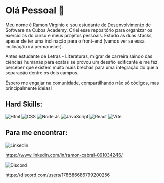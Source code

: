 # Olá Pessoal 👋

Meu nome é Ramon Virgínio e sou estudante de Desenvolvimento de Software na Cubos Academy. Criei esse repositório para organizar os exercícios do curso e meus projetos pessoais. Estudo as duas stacks, apesar de ter uma inclinação para o front-end (vamos ver se essa inclinação irá permanecer).

Antes estudante de Letras - Literaturas, migrar de carreira saindo das ciências humanas para exatas se provou um desafio edificante e me fez perceber que existem muito mais brechas para uma integração do que a separação dentre os dois campos.

Espero me engajar na comunidade, compartilhando não só códigos, mas principalmente ideias!

## Hard Skills:

![Html]( 	https://img.shields.io/badge/HTML5-E34F26?style=for-the-badge&logo=html5&logoColor=white) ![CSS](https://img.shields.io/badge/CSS3-1572B6?style=for-the-badge&logo=css3&logoColor=white) ![Node.Js](https://img.shields.io/badge/Node.js-339933?style=for-the-badge&logo=nodedotjs&logoColor=white) ![JavaScript](https://img.shields.io/badge/JavaScript-323330?style=for-the-badge&logo=javascript&logoColor=F7DF1E) ![React](https://img.shields.io/badge/React-20232A?style=for-the-badge&logo=react&logoColor=61DAFB) ![Vite](https://img.shields.io/badge/Vite-B73BFE?style=for-the-badge&logo=vite&logoColor=FFD62E)

## Para me encontrar:
![Linkedin](https://img.shields.io/badge/LinkedIn-0077B5?style=for-the-badge&logo=linkedin&logoColor=white)

https://www.linkedin.com/in/ramon-cabral-091034246/


![Discord](https://img.shields.io/badge/Discord-5865F2?style=for-the-badge&logo=discord&logoColor=white)

https://discord.com/users/178686686799200256
